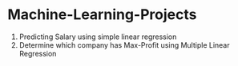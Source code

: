 # Machine-Learning-Projects
1. Predicting Salary using simple linear regression <br>
2. Determine which company has Max-Profit using Multiple Linear Regression
